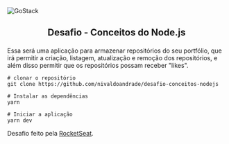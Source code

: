 <img alt="GoStack" src="https://camo.githubusercontent.com/d25397e9df01fe7882dcc1cbc96bdf052ffd7d0c/68747470733a2f2f73746f726167652e676f6f676c65617069732e636f6d2f676f6c64656e2d77696e642f626f6f7463616d702d676f737461636b2f6865616465722d6465736166696f732e706e67" style="max-width:100%">

## <p style="margin-top: 16px" align="center">**Desafio - Conceitos do Node.js**</p>

Essa será uma aplicação para armazenar repositórios do seu portfólio, que irá permitir a criação, listagem, atualização e remoção dos repositórios, e além disso permitir que os repositórios possam receber "likes".

```
# clonar o repositório
git clone https://github.com/nivaldoandrade/desafio-conceitos-nodejs 

# Instalar as dependências
yarn

# Iniciar a aplicação
yarn dev 

````


Desafio feito pela [RocketSeat](https://rocketseat.com.br/).

